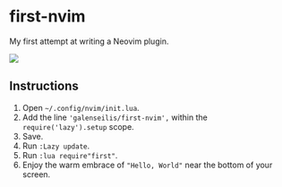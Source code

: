 # first-nvim

My first attempt at writing a Neovim plugin. 

![](https://i.imgflip.com/97qghz.jpg)

## Instructions

1. Open `~/.config/nvim/init.lua`.
2. Add the line `'galenseilis/first-nvim',` within the `require('lazy').setup` scope.
3. Save.
4. Run `:Lazy update`.
5. Run `:lua require"first"`.
6. Enjoy the warm embrace of `"Hello, World"` near the bottom of your screen.
